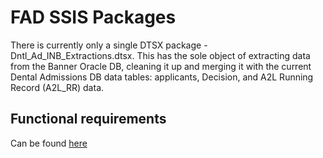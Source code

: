 # FAD SSIS Packages

There is currently only a single DTSX package - Dntl_Ad_INB_Extractions.dtsx. This has the sole object of extracting data from the Banner Oracle DB, cleaning it up and merging it with the current Dental Admissions DB data tables: applicants, Decision, and A2L Running Record (A2L_RR) data.

## Functional requirements

Can be found [here](/Intro/SSIS-Packages/Functional-Requirements)